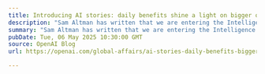 ```yaml
---
title: Introducing AI stories: daily benefits shine a light on bigger opportunities
description: "Sam Altman has written that we are entering the Intelligence Age, a time when AI will help people become dramatically more capable. The biggest problems of today—across science, medicine, education, national defense—will no longer seem intractable, but will in fact be solvable. New horizons of possibility and prosperity will open up."
summary: "Sam Altman has written that we are entering the Intelligence Age, a time when AI will help people become dramatically more capable. The biggest problems of today—across science, medicine, education, national defense—will no longer seem intractable, but will in fact be solvable. New horizons of possibility and prosperity will open up."
pubDate: Tue, 06 May 2025 10:30:00 GMT
source: OpenAI Blog
url: https://openai.com/global-affairs/ai-stories-daily-benefits-bigger-opportunities

---
```


